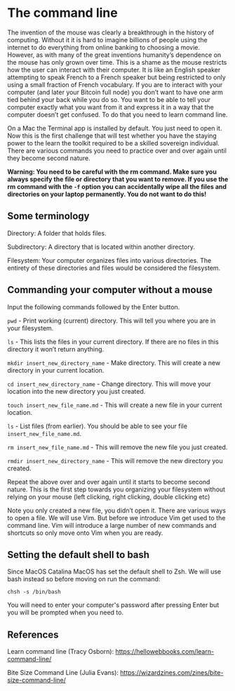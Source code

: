 # The command line 

The invention of the mouse was clearly a breakthrough in the history of computing. Without it it is hard to imagine billions of people using the internet to do everything from online banking to choosing a movie. However, as with many of the great inventions humanity’s dependence on the mouse has only grown over time. This is a shame as the mouse restricts how the user can interact with their computer. It is like an English speaker attempting to speak French to a French speaker but being restricted to only using a small fraction of French vocabulary. If you are to interact with your computer (and later your Bitcoin full node) you don’t want to have one arm tied behind your back while you do so. You want to be able to tell your computer exactly what you want from it and express it in a way that the computer doesn’t get confused. To do that you need to learn command line.

On a Mac the Terminal app is installed by default. You just need to open it. Now this is the first challenge that will test whether you have the staying power to the learn the toolkit required to be a skilled sovereign individual. There are various commands you need to practice over and over again until they become second nature.

**Warning: You need to be careful with the rm command. Make sure you always specify the file or directory that you want to remove. If you use the rm command with the `-f` option you can accidentally wipe all the files and directories on your laptop permanently. You do not want to do this!** 

## Some terminology

Directory: A folder that holds files.

Subdirectory: A directory that is located within another directory.

Filesystem: Your computer organizes files into various directories. The entirety of these directories and files would be considered the filesystem.

## Commanding your computer without a mouse

Input the following commands followed by the Enter button.

`pwd` - Print working (current) directory. This will tell you where you are in your filesystem. 

`ls` - This lists the files in your current directory. If there are no files in this directory it won’t return anything.

`mkdir insert_new_directory_name` - Make directory. This will create a new directory in your current location.

`cd insert_new_directory_name` - Change directory. This will move your location into the new directory you just created.

`touch insert_new_file_name.md` - This will create a new file in your current location. 

`ls` - List files (from earlier). You should be able to see your file `insert_new_file_name.md`.

`rm insert_new_file_name.md` - This will remove the new file you just created.

`rmdir insert_new_directory_name` - This will remove the new directory you created.

Repeat the above over and over again until it starts to become second nature. This is the first step towards you organizing your filesystem without relying on your mouse (left clicking, right clicking, double clicking etc)

Note you only created a new file, you didn’t open it. There are various ways to open a file. We will use Vim. But before we introduce Vim get used to the command line. Vim will introduce a large number of new commands and shortcuts so only move onto Vim when you are ready.

## Setting the default shell to bash

Since MacOS Catalina MacOS has set the default shell to Zsh. We will use bash instead so before moving on run the command:

```
chsh -s /bin/bash
```
You will need to enter your computer's password after pressing Enter but you will be prompted when you need to.

## References

Learn command line (Tracy Osborn): <https://hellowebbooks.com/learn-command-line/>

Bite Size Command Line (Julia Evans): <https://wizardzines.com/zines/bite-size-command-line/>
